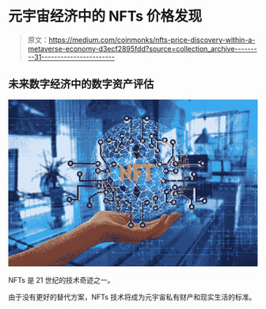 # 元宇宙经济中的 NFTs 价格发现

> 原文：<https://medium.com/coinmonks/nfts-price-discovery-within-a-metaverse-economy-d3ecf2895fdd?source=collection_archive---------31----------------------->

## 未来数字经济中的数字资产评估

![](img/e4ca75564247a2744b6946b97f31ca39.png)

NFTs 是 21 世纪的技术奇迹之一。

由于没有更好的替代方案，NFTs 技术将成为元宇宙私有财产和现实生活的标准。